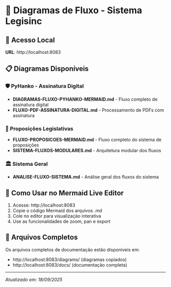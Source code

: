 # 🧭 Diagramas de Fluxo - Sistema Legisinc

## 📍 Acesso Local
**URL**: http://localhost:8083

## 📋 Diagramas Disponíveis

### 🛡️ PyHanko - Assinatura Digital
- **DIAGRAMAS-FLUXO-PYHANKO-MERMAID.md** - Fluxo completo de assinatura digital
- **FLUXO-PDF-ASSINATURA-DIGITAL.md** - Processamento de PDFs com assinatura

### 📄 Proposições Legislativas
- **FLUXO-PROPOSICOES-MERMAID.md** - Fluxo completo do sistema de proposições
- **SISTEMA-FLUXOS-MODULARES.md** - Arquitetura modular dos fluxos

### 🏛️ Sistema Geral
- **ANALISE-FLUXO-SISTEMA.md** - Análise geral dos fluxos do sistema

## 🎨 Como Usar no Mermaid Live Editor

1. Acesse: http://localhost:8083
2. Copie o código Mermaid dos arquivos .md
3. Cole no editor para visualização interativa
4. Use as funcionalidades de zoom, pan e export

## 📁 Arquivos Completos
Os arquivos completos de documentação estão disponíveis em:
- http://localhost:8083/diagrams/ (diagramas copiados)
- http://localhost:8083/docs/ (documentação completa)

---
*Atualizado em: 18/09/2025*